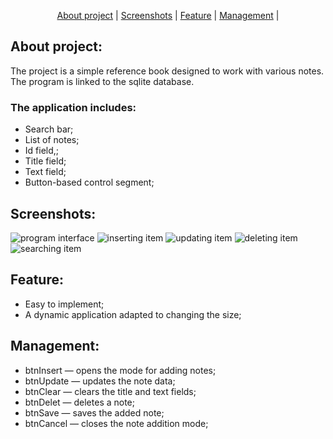 <p align="center">
  <a href="#about project">About project</a> |
  <a href="#screenshots">Screenshots</a> |
  <a href="#feature">Feature</a> |
  <a href="#management">Management</a> |
</p>

## About project:
The project is a simple reference book designed to work with various notes. The program is linked to the sqlite database.

### The application includes: 
+ Search bar;
+ List of notes;
+ Id field,;
+ Title field;
+ Text field;
+ Button-based control segment;

## Screenshots:
![program interface](https://github.com/Cursor010/QT_Reference_Book/tree/main/Screenshots/ProgramInterface.png)
![inserting item](https://github.com/Cursor010/QT_Reference_Book/tree/main/Screenshots/InsertingItem.png)
![updating item](https://github.com/Cursor010/QT_Reference_Book/tree/main/Screenshots/UpdatingItem.png)
![deleting item](https://github.com/Cursor010/QT_Reference_Book/tree/main/Screenshots/DeletingItem.png)
![searching item](https://github.com/Cursor010/FIle_Manager/tree/main/Screenshots/SearchingItem.png)

## Feature: 
+ Easy to implement;
+ А dynamic application adapted to changing the size;

## Management:
+ btnInsert — opens the mode for adding notes;
+ btnUpdate — updates the note data;
+ btnClear — clears the title and text fields;
+ btnDelet — deletes a note;
+ btnSave — saves the added note;
+ btnCancel — closes the note addition mode;
